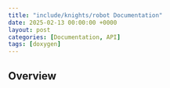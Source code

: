 ```yaml
---
title: "include/knights/robot Documentation"
date: 2025-02-13 00:00:00 +0000
layout: post
categories: [Documentation, API]
tags: [doxygen]
---
```


## Overview

<briefdescription>
    </briefdescription>

